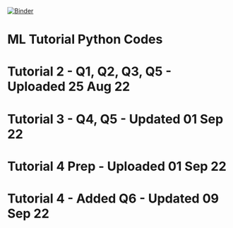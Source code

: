 [![Binder](https://mybinder.org/badge_logo.svg)](https://mybinder.org/v2/gh/elechuad/mltutdj/HEAD)


# ML Tutorial Python Codes
# Tutorial 2 - Q1, Q2, Q3, Q5 - Uploaded 25 Aug 22
# Tutorial 3 - Q4, Q5 - Updated 01 Sep 22
# Tutorial 4 Prep - Uploaded 01 Sep 22
# Tutorial 4 - Added Q6 - Updated 09 Sep 22
